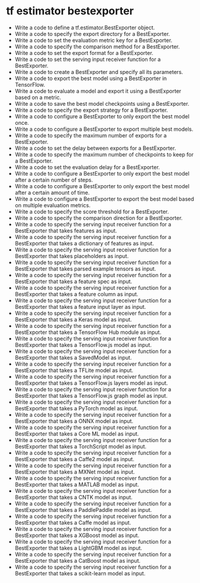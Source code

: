 # tf estimator bestexporter

- Write a code to define a tf.estimator.BestExporter object.
- Write a code to specify the export directory for a BestExporter.
- Write a code to set the evaluation metric key for a BestExporter.
- Write a code to specify the comparison method for a BestExporter.
- Write a code to set the export format for a BestExporter.
- Write a code to set the serving input receiver function for a BestExporter.
- Write a code to create a BestExporter and specify all its parameters.
- Write a code to export the best model using a BestExporter in TensorFlow.
- Write a code to evaluate a model and export it using a BestExporter based on a metric.
- Write a code to save the best model checkpoints using a BestExporter.
- Write a code to specify the export strategy for a BestExporter.
- Write a code to configure a BestExporter to only export the best model once.
- Write a code to configure a BestExporter to export multiple best models.
- Write a code to specify the maximum number of exports for a BestExporter.
- Write a code to set the delay between exports for a BestExporter.
- Write a code to specify the maximum number of checkpoints to keep for a BestExporter.
- Write a code to set the evaluation delay for a BestExporter.
- Write a code to configure a BestExporter to only export the best model after a certain number of steps.
- Write a code to configure a BestExporter to only export the best model after a certain amount of time.
- Write a code to configure a BestExporter to export the best model based on multiple evaluation metrics.
- Write a code to specify the score threshold for a BestExporter.
- Write a code to specify the comparison direction for a BestExporter.
- Write a code to specify the serving input receiver function for a BestExporter that takes features as input.
- Write a code to specify the serving input receiver function for a BestExporter that takes a dictionary of features as input.
- Write a code to specify the serving input receiver function for a BestExporter that takes placeholders as input.
- Write a code to specify the serving input receiver function for a BestExporter that takes parsed example tensors as input.
- Write a code to specify the serving input receiver function for a BestExporter that takes a feature spec as input.
- Write a code to specify the serving input receiver function for a BestExporter that takes a feature column as input.
- Write a code to specify the serving input receiver function for a BestExporter that takes a feature input layer as input.
- Write a code to specify the serving input receiver function for a BestExporter that takes a Keras model as input.
- Write a code to specify the serving input receiver function for a BestExporter that takes a TensorFlow Hub module as input.
- Write a code to specify the serving input receiver function for a BestExporter that takes a TensorFlow.js model as input.
- Write a code to specify the serving input receiver function for a BestExporter that takes a SavedModel as input.
- Write a code to specify the serving input receiver function for a BestExporter that takes a TFLite model as input.
- Write a code to specify the serving input receiver function for a BestExporter that takes a TensorFlow.js layers model as input.
- Write a code to specify the serving input receiver function for a BestExporter that takes a TensorFlow.js graph model as input.
- Write a code to specify the serving input receiver function for a BestExporter that takes a PyTorch model as input.
- Write a code to specify the serving input receiver function for a BestExporter that takes a ONNX model as input.
- Write a code to specify the serving input receiver function for a BestExporter that takes a Core ML model as input.
- Write a code to specify the serving input receiver function for a BestExporter that takes a TorchScript model as input.
- Write a code to specify the serving input receiver function for a BestExporter that takes a Caffe2 model as input.
- Write a code to specify the serving input receiver function for a BestExporter that takes a MXNet model as input.
- Write a code to specify the serving input receiver function for a BestExporter that takes a MATLAB model as input.
- Write a code to specify the serving input receiver function for a BestExporter that takes a CNTK model as input.
- Write a code to specify the serving input receiver function for a BestExporter that takes a PaddlePaddle model as input.
- Write a code to specify the serving input receiver function for a BestExporter that takes a Caffe model as input.
- Write a code to specify the serving input receiver function for a BestExporter that takes a XGBoost model as input.
- Write a code to specify the serving input receiver function for a BestExporter that takes a LightGBM model as input.
- Write a code to specify the serving input receiver function for a BestExporter that takes a CatBoost model as input.
- Write a code to specify the serving input receiver function for a BestExporter that takes a scikit-learn model as input.